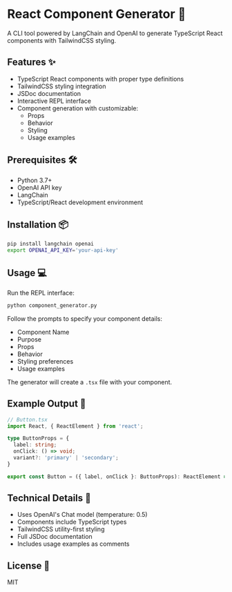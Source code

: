 # React Component Generator 🎨

A CLI tool powered by LangChain and OpenAI to generate TypeScript React components with TailwindCSS styling.

## Features ✨

- TypeScript React components with proper type definitions
- TailwindCSS styling integration
- JSDoc documentation
- Interactive REPL interface
- Component generation with customizable:
  - Props
  - Behavior
  - Styling
  - Usage examples

## Prerequisites 🛠️

- Python 3.7+
- OpenAI API key
- LangChain
- TypeScript/React development environment

## Installation 📦

```bash
pip install langchain openai
export OPENAI_API_KEY='your-api-key'
```

## Usage 💻

Run the REPL interface:

```bash
python component_generator.py
```

Follow the prompts to specify your component details:
- Component Name
- Purpose
- Props
- Behavior
- Styling preferences
- Usage examples

The generator will create a `.tsx` file with your component.

## Example Output 📝

```typescript
// Button.tsx
import React, { ReactElement } from 'react';

type ButtonProps = {
  label: string;
  onClick: () => void;
  variant?: 'primary' | 'secondary';
}

export const Button = ({ label, onClick }: ButtonProps): ReactElement => { ... }
```

## Technical Details 🔧

- Uses OpenAI's Chat model (temperature: 0.5)
- Components include TypeScript types
- TailwindCSS utility-first styling
- Full JSDoc documentation
- Includes usage examples as comments

## License 📄

MIT
